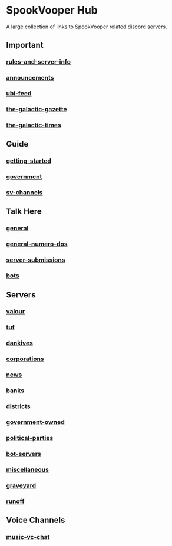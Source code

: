 # SpookVooper Hub
A large collection of links to SpookVooper related discord servers.

## Important

### [rules-and-server-info](https://svarchive.github.io/SVHub/rules-and-server-info)

### [announcements](https://svarchive.github.io/SVHub/announcements)

### [ubi-feed](https://svarchive.github.io/SVHub/ubi-feed)

### [the-galactic-gazette](https://svarchive.github.io/SVHub/the-galactic-gazette)

### [the-galactic-times](https://svarchive.github.io/SVHub/the-galactic-times)
## Guide

### [getting-started](https://svarchive.github.io/SVHub/getting-started)

### [government](https://svarchive.github.io/SVHub/government)

### [sv-channels](https://svarchive.github.io/SVHub/sv-channels)
## Talk Here

### [general](https://svarchive.github.io/SVHub/general)

### [general-numero-dos](https://svarchive.github.io/SVHub/general-numero-dos)

### [server-submissions](https://svarchive.github.io/SVHub/server-submissions)

### [bots](https://svarchive.github.io/SVHub/bots)
## Servers

### [valour](https://svarchive.github.io/SVHub/valour)

### [tuf](https://svarchive.github.io/SVHub/tuf)

### [dankives](https://svarchive.github.io/SVHub/dankives)

### [corporations](https://svarchive.github.io/SVHub/corporations)

### [news](https://svarchive.github.io/SVHub/news)

### [banks](https://svarchive.github.io/SVHub/banks)

### [districts](https://svarchive.github.io/SVHub/districts)

### [government-owned](https://svarchive.github.io/SVHub/government-owned)

### [political-parties](https://svarchive.github.io/SVHub/political-parties)

### [bot-servers](https://svarchive.github.io/SVHub/bot-servers)

### [miscellaneous](https://svarchive.github.io/SVHub/miscellaneous)

### [graveyard](https://svarchive.github.io/SVHub/graveyard)

### [runoff](https://svarchive.github.io/SVHub/runoff)
## Voice Channels

### [music-vc-chat](https://svarchive.github.io/SVHub/music-vc-chat)